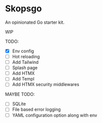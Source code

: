 # Skopsgo
An opinionated Go starter kit.

WIP

TODO:
- [x] Env config
- [ ] Hot reloading
- [ ] Add Tailwind
- [ ] Splash page
- [ ] Add HTMX
- [ ] Add Templ
- [ ] Add HTMX security middlewares

MAYBE TODO:
- [ ] SQLite
- [ ] File based error logging
- [ ] YAML configuration option along with env
